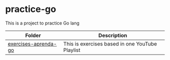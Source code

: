 # practice-go

This is a project to practice Go lang

| Folder                                                                                             | Description                                     |
| -------------------------------------------------------------------------------------------------- | ----------------------------------------------- |
| [exercises-aprenda-go](https://github.com/androdri1998/practice-go/tree/main/exercises-aprenda-go) | This is exercises based in one YouTube Playlist |
